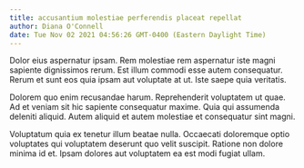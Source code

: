 ```yaml
---
title: accusantium molestiae perferendis placeat repellat
author: Diana O'Connell
date: Tue Nov 02 2021 04:56:26 GMT-0400 (Eastern Daylight Time)
---
```

Dolor eius aspernatur ipsam. Rem molestiae rem aspernatur iste magni sapiente dignissimos rerum. Est illum commodi esse autem consequatur. Rerum et sunt eos quia ipsam aut voluptate at ut. Iste saepe quia veritatis.

 Dolorem quo enim recusandae harum. Reprehenderit voluptatem ut quae. Ad et veniam sit hic sapiente consequatur maxime. Quia qui assumenda deleniti aliquid. Autem aliquid et autem molestiae et consequatur sint magni.

 Voluptatum quia ex tenetur illum beatae nulla. Occaecati doloremque optio voluptates qui voluptatem deserunt quo velit suscipit. Ratione non dolore minima id et. Ipsam dolores aut voluptatem ea est modi fugiat ullam.